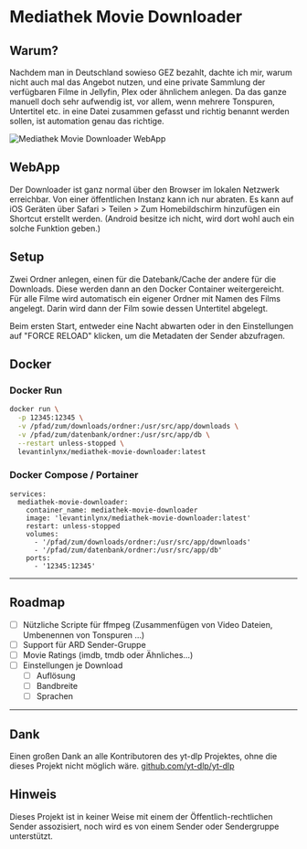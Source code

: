 # Mediathek Movie Downloader

## Warum?

Nachdem man in Deutschland sowieso GEZ bezahlt, dachte ich mir, warum nicht auch mal das Angebot nutzen, und eine private Sammlung der verfügbaren Filme in Jellyfin, Plex oder ähnlichem anlegen. Da das ganze manuell doch sehr aufwendig ist, vor allem, wenn mehrere Tonspuren, Untertitel etc. in eine Datei zusammen gefasst und richtig benannt werden sollen, ist automation genau das richtige.

![Mediathek Movie Downloader WebApp](https://i.imgur.com/oxSfpiK.png)

## WebApp

Der Downloader ist ganz normal über den Browser im lokalen Netzwerk erreichbar. Von einer öffentlichen Instanz kann ich nur abraten.
Es kann auf iOS Geräten über Safari > Teilen > Zum Homebildschirm hinzufügen ein Shortcut erstellt werden. (Android besitze ich nicht, wird dort wohl auch ein solche Funktion geben.)

## Setup

Zwei Ordner anlegen, einen für die Datebank/Cache der andere für die Downloads. Diese werden dann an den Docker Container weitergereicht.
Für alle Filme wird automatisch ein eigener Ordner mit Namen des Films angelegt. Darin wird dann der Film sowie dessen Untertitel abgelegt.

Beim ersten Start, entweder eine Nacht abwarten oder in den Einstellungen auf "FORCE RELOAD" klicken, um die Metadaten der Sender abzufragen.

## Docker

### Docker Run

```bash
docker run \
  -p 12345:12345 \
  -v /pfad/zum/downloads/ordner:/usr/src/app/downloads \
  -v /pfad/zum/datenbank/ordner:/usr/src/app/db \
  --restart unless-stopped \
  levantinlynx/mediathek-movie-downloader:latest
```

### Docker Compose / Portainer

```docker
services:
  mediathek-movie-downloader:
    container_name: mediathek-movie-downloader
    image: 'levantinlynx/mediathek-movie-downloader:latest'
    restart: unless-stopped
    volumes:
      - '/pfad/zum/downloads/ordner:/usr/src/app/downloads'
      - '/pfad/zum/datenbank/ordner:/usr/src/app/db'
    ports:
      - '12345:12345'
```

---

## Roadmap

- [ ] Nützliche Scripte für ffmpeg (Zusammenfügen von Video Dateien, Umbenennen von Tonspuren …)
- [ ] Support für ARD Sender-Gruppe
- [ ] Movie Ratings (imdb, tmdb oder Ähnliches…)
- [ ] Einstellungen je Download
  - [ ] Auflösung
  - [ ] Bandbreite
  - [ ] Sprachen

---

## Dank

Einen großen Dank an alle Kontributoren des yt-dlp Projektes, ohne die dieses Projekt nicht möglich wäre. [github.com/yt-dlp/yt-dlp](https://github.com/yt-dlp/yt-dlp)

## Hinweis

Dieses Projekt ist in keiner Weise mit einem der Öffentlich-rechtlichen Sender assozisiert, noch wird es von einem Sender oder Sendergruppe unterstützt.